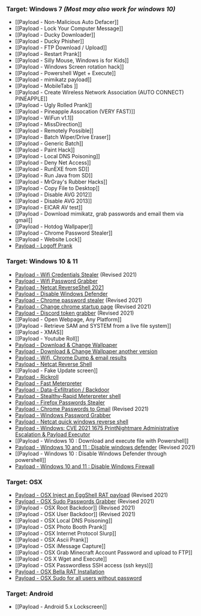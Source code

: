 ### Target: Windows 7 _(Most may also work for windows 10)_

* [[Payload - Non-Malicious Auto Defacer]]
* [[Payload - Lock Your Computer Message]]
* [[Payload - Ducky Downloader]]
* [[Payload - Ducky Phisher]]
* [[Payload - FTP Download / Upload]]
* [[Payload - Restart Prank]]
* [[Payload - Silly Mouse, Windows is for Kids]]
* [[Payload - Windows Screen rotation hack]]
* [[Payload - Powershell Wget + Execute]]
* [[Payload - mimikatz payload]]
* [[Payload - MobileTabs ]]
* [[Payload - Create Wireless Network Association (AUTO CONNECT) PINEAPPLE]]
* [[Payload - Ugly Rolled Prank]]
* [[Payload - Pineapple Assocation (VERY FAST)]]
* [[Payload - WiFun v1.1]]
* [[Payload - MissDirection]]
* [[Payload - Remotely Possible]]
* [[Payload - Batch Wiper/Drive Eraser]]
* [[Payload - Generic Batch]]
* [[Payload - Paint Hack]]
* [[Payload - Local DNS Poisoning]]
* [[Payload - Deny Net Access]]
* [[Payload - RunEXE from SD]]
* [[Payload - Run Java from SD]]
* [[Payload - MrGray's Rubber Hacks]]
* [[Payload - Copy File to Desktop]]
* [[Payload - Disable AVG 2012]]
* [[Payload - Disable AVG 2013]]
* [[Payload - EICAR AV test]]
* [[Payload - Download mimikatz, grab passwords and email them via gmail]]
* [[Payload - Hotdog Wallpaper]]
* [[Payload - Chrome Password Stealer]]
* [[Payload - Website Lock]]
* [Payload - Logoff Prank](https://github.com/hak5darren/USB-Rubber-Ducky/wiki/Payload-:-Log-Off-Prank-(Windows-7))

### Target: Windows 10 & 11

* [Payload - Wifi Credentials Stealer](https://github.com/norepository/wifi-grabber-rubberducky) (Revised 2021)
* [Payload - Wifi Password Grabber](https://github.com/axel05869/Wifi-Grab)
* [Payload - Netcat ReverseShell  2021](https://github.com/BigLor96/Netcat-Revershell-NEW)
* [Payload - Disable Windows Defender](https://github.com/hak5darren/USB-Rubber-Ducky/wiki/Payload---WIN10-Disable-Windows-Defender)
* [Payload - Chrome password stealer](https://github.com/Guereak/USBDuckyScripts/wiki/Chrome-password-stealer) (Revised 2021)
* [Payload - Change chrome startup page](https://github.com/Guereak/USBDuckyScripts/wiki/Default-webpage-changer) (Revised 2021)
* [Payload - Discord token grabber](https://github.com/Guereak/USBDuckyScripts/wiki/Discord-token-grabber) (Revised 2021)
* [[Payload - Open Webpage, Any Platform]]
* [[Payload - Retrieve SAM and SYSTEM from a live file system]]
* [[Payload - XMAS]]
* [[Payload - Youtube Roll]]
* [Payload - Download & Change Wallpaper](https://github.com/hak5darren/USB-Rubber-Ducky/wiki/Payload---Windows-10-:-Download-&-Change-Wallpaper)
* [Payload - Download & Change Wallpaper another version](https://github.com/hak5darren/USB-Rubber-Ducky/wiki/Payload---Windows-10-:-Download-&-Change-Wallpaper-another-version)
* [Payload - Wifi, Chrome Dump & email results](https://github.com/cubidalsphere/Rubber-Ducky)
* [Payload - Netcat Reverse Shell](https://github.com/hak5darren/USB-Rubber-Ducky/wiki/Payload-Netcat-Reverse-Shell)
* [[Payload - Fake Update screen]]
* [Payload - Rickroll](https://github.com/hak5darren/USB-Rubber-Ducky/wiki/Payload---rickroll)
* [Payload - Fast Meterpreter](https://github.com/hak5darren/USB-Rubber-Ducky/wiki/Payload--Fast-Meterpreter)
* [Payload - Data-Exfiltration / Backdoor](https://github.com/hak5darren/USB-Rubber-Ducky/wiki/Payload---Data-Exfiltration---Backdoor)
* [Payload - Stealthy-Rapid Meterpreter shell](https://github.com/547y4m/Payloads-for-USB-Rubber-Ducky) 
* [Payload - Firefox Passwords Stealer](https://github.com/hak5darren/USB-Rubber-Ducky/wiki/Payload---Firefox-password-stealer)
* [Payload - Chrome Passwords to Gmail](https://github.com/nejcpirecnik/Chrome-Artemis) (Revised 2021)
* [Payload - Windows Password Grabber](https://github.com/makozort/rubberduckywindowspasswordgrabber)
* [Payload - Netcat quick windows reverse shell](https://github.com/makozort/Quick-Reverse-Powershell-Rubber-Ducky)
* [Payload - Windows: CVE 2021 1675 PrintNightmare Administrative Escalation & Payload Executor
](https://github.com/hak5darren/USB-Rubber-Ducky/wiki/Windows:-CVE-2021-1675---PrintNightmare----Administrative-Escalation)
* [[Payload - Windows 10 : Download and execute file with Powershell]]
* [Payload - Windows 10 and 11 : Disable windows defender](https://github.com/Krishnachaittanyah/duckyscripts/wiki/Payload-Disable-Windows-Defender) (Revised 2021)
* [[Payload - Windows 10 : Disable Windows Defender through powershell]]
* [Payload - Windows 10 and 11 : Disable Windows Firewall](https://github.com/Krishnachaittanyah/duckyscripts/wiki/Payloads-Disable-Windows-Firewall)

### Target: OSX

* [Payload - OSX Inject an EggShell RAT payload](https://github.com/LP-H4cmilo/EggShell-Rubber-Ducky/blob/main/script.txt) (Revised 2021)
* [Payload - OSX Sudo Passwords Grabber](https://github.com/hak5darren/USB-Rubber-Ducky/wiki/Linux-and-OSX-sudo-password-grabber) (Revised 2021)
* [[Payload - OSX Root Backdoor]] (Revised 2021)
* [[Payload - OSX User Backdoor]] (Revised 2021)
* [[Payload - OSX Local DNS Poisoning]]
* [[Payload - OSX Photo Booth Prank]]
* [[Payload - OSX Internet Protocol Slurp]]
* [[Payload - OSX Ascii Prank]]
* [[Payload - OSX iMessage Capture]]
* [[Payload - OSX Grab Minecraft Account Password and upload to FTP]]
* [[Payload - OS X Wget and Execute]]
* [[Payload - OSX Passwordless SSH access (ssh keys)]]
* [Payload - OSX Bella RAT Installation](https://github.com/killingit57/bella-usb-rubber-ducky)
* [Payload - OSX Sudo for all users without password](https://github.com/hak5darren/USB-Rubber-Ducky/wiki/Payload---OSX-Sudo-for-all-users-without-password)

### Target: Android

* [[Payload - Android 5.x Lockscreen]]